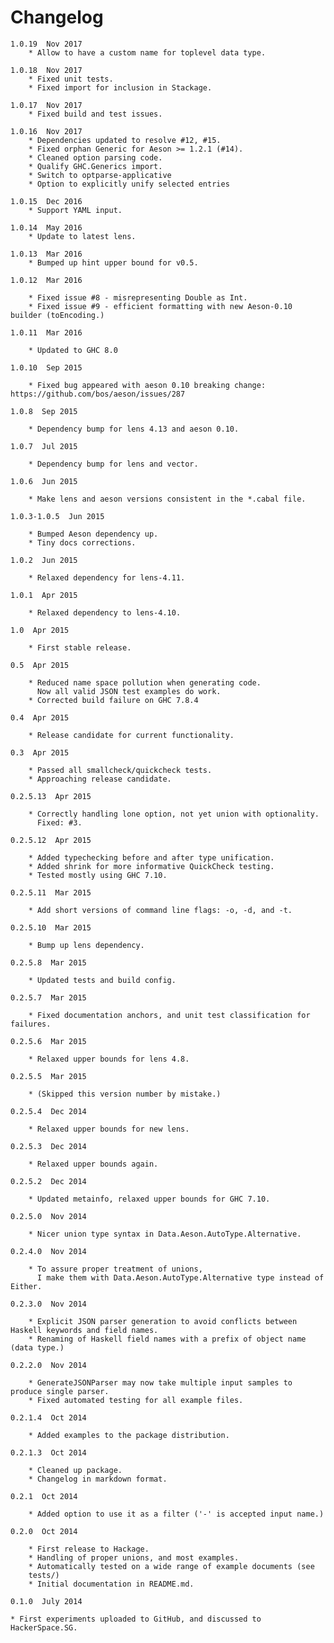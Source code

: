 Changelog
=========
    1.0.19  Nov 2017
        * Allow to have a custom name for toplevel data type.

    1.0.18  Nov 2017
        * Fixed unit tests.
        * Fixed import for inclusion in Stackage.

    1.0.17  Nov 2017
        * Fixed build and test issues.

    1.0.16  Nov 2017
        * Dependencies updated to resolve #12, #15.
        * Fixed orphan Generic for Aeson >= 1.2.1 (#14).
        * Cleaned option parsing code.
        * Qualify GHC.Generics import.
        * Switch to optparse-applicative
        * Option to explicitly unify selected entries

    1.0.15  Dec 2016
        * Support YAML input.

    1.0.14  May 2016
        * Update to latest lens.

    1.0.13  Mar 2016
        * Bumped up hint upper bound for v0.5.

    1.0.12  Mar 2016

        * Fixed issue #8 - misrepresenting Double as Int.
        * Fixed issue #9 - efficient formatting with new Aeson-0.10 builder (toEncoding.)

    1.0.11  Mar 2016

        * Updated to GHC 8.0

    1.0.10  Sep 2015

        * Fixed bug appeared with aeson 0.10 breaking change:
	https://github.com/bos/aeson/issues/287

    1.0.8  Sep 2015

        * Dependency bump for lens 4.13 and aeson 0.10.

    1.0.7  Jul 2015

        * Dependency bump for lens and vector.

    1.0.6  Jun 2015

        * Make lens and aeson versions consistent in the *.cabal file.

    1.0.3-1.0.5  Jun 2015

        * Bumped Aeson dependency up.
        * Tiny docs corrections.

    1.0.2  Jun 2015

        * Relaxed dependency for lens-4.11.

    1.0.1  Apr 2015

        * Relaxed dependency to lens-4.10.

    1.0  Apr 2015

        * First stable release.

    0.5  Apr 2015

        * Reduced name space pollution when generating code.
          Now all valid JSON test examples do work.
        * Corrected build failure on GHC 7.8.4

    0.4  Apr 2015

        * Release candidate for current functionality.

    0.3  Apr 2015

        * Passed all smallcheck/quickcheck tests.
        * Approaching release candidate.

    0.2.5.13  Apr 2015

        * Correctly handling lone option, not yet union with optionality.
          Fixed: #3.

    0.2.5.12  Apr 2015

        * Added typechecking before and after type unification.
        * Added shrink for more informative QuickCheck testing.
        * Tested mostly using GHC 7.10.

    0.2.5.11  Mar 2015

        * Add short versions of command line flags: -o, -d, and -t.

    0.2.5.10  Mar 2015

        * Bump up lens dependency.

    0.2.5.8  Mar 2015

        * Updated tests and build config.

    0.2.5.7  Mar 2015

        * Fixed documentation anchors, and unit test classification for failures.
    
    0.2.5.6  Mar 2015

        * Relaxed upper bounds for lens 4.8.
    
    0.2.5.5  Mar 2015

        * (Skipped this version number by mistake.)

    0.2.5.4  Dec 2014

        * Relaxed upper bounds for new lens.

    0.2.5.3  Dec 2014

        * Relaxed upper bounds again.

    0.2.5.2  Dec 2014

        * Updated metainfo, relaxed upper bounds for GHC 7.10.

    0.2.5.0  Nov 2014

        * Nicer union type syntax in Data.Aeson.AutoType.Alternative.

    0.2.4.0  Nov 2014

        * To assure proper treatment of unions,
          I make them with Data.Aeson.AutoType.Alternative type instead of Either.

    0.2.3.0  Nov 2014

        * Explicit JSON parser generation to avoid conflicts between Haskell keywords and field names.
        * Renaming of Haskell field names with a prefix of object name (data type.)

    0.2.2.0  Nov 2014

        * GenerateJSONParser may now take multiple input samples to produce single parser.
        * Fixed automated testing for all example files.

    0.2.1.4  Oct 2014

        * Added examples to the package distribution.

    0.2.1.3  Oct 2014

        * Cleaned up package.
        * Changelog in markdown format.

    0.2.1  Oct 2014

        * Added option to use it as a filter ('-' is accepted input name.)

    0.2.0  Oct 2014

        * First release to Hackage.
        * Handling of proper unions, and most examples.
        * Automatically tested on a wide range of example documents (see
        tests/)
        * Initial documentation in README.md.

    0.1.0  July 2014

	* First experiments uploaded to GitHub, and discussed to
	HackerSpace.SG.

